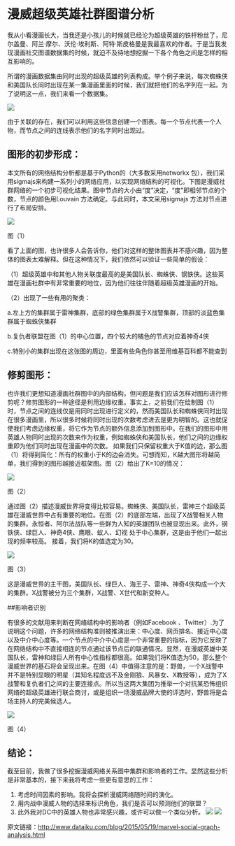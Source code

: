 # 漫威超级英雄社群图谱分析

我从小看漫画长大，当我还是小孩儿的时候就已经沦为超级英雄的铁杆粉丝了，尼尔盖曼、阿兰·摩尔、沃伦·埃利斯、阿特·斯皮格曼是我最喜欢的作者。于是当我发现漫画社交图谱数据集的时候，就迫不及待地想挖掘一下各个角色之间是怎样的相互影响的。

所谓的漫画数据集由同时出现的超级英雄的列表构成。举个例子来说，每次蜘蛛侠和美国队长同时出现在某一集漫画里面的时候，我们就把他们的名字列在一起。为了说明这一点，我们来看一个数据集。

![](http://www.dataiku.com/static/img/blog/marvel/marvel_dataset.png)

由于关联的存在，我们可以利用这些信息创建一个图表。每一个节点代表一个人物，而节点之间的连线表示他们的名字同时出现过。

## 图形的初步形成：

本文所有的网络结构分析都是基于Python的（大多数采用networkx 包），我们采用sigmajs来构建一系列小的网络应用，以实现网络结构的可视化。下图是漫威社群网络的一个初步可视化结果。图中节点的大小由“度”决定，“度”即相邻节点的个数，节点的颜色用Louvain 方法确定。与此同时，本文采用sigmajs 方法对节点进行了布局安排。
 
![](http://www.dataiku.com/static/img/blog/marvel/marvel_graph_1.jpg)

图（1）

看了上面的图，也许很多人会告诉你，他们对这样的整体图表并不感兴趣，因为整体的图表太难解释。但在这种情况下，我们依然可以验证一些简单的假设：

（1）超级英雄中和其他人物关联度最高的是美国队长、蜘蛛侠、钢铁侠。这些英雄在漫画社群中有非常重要的地位，因为他们往往伴随着超级英雄漫画的开始。

（2）出现了一些有用的聚类：

a.左上方的集群属于雷神集群，底部的绿色集群属于X战警集群，顶部的淡蓝色集群属于蜘蛛侠集群

b.复仇者联盟在图（1）的中心位置，四个较大的橘色的节点对应着神奇4侠

c.特别小的集群出现在这张图的周边，里面有些角色你甚至用维基百科都不能查到

## 修剪图形：

也许我们更想知道漫画社群图中的内部结构，但问题是我们应该怎样对图形进行修剪呢？修剪图形的一种途径是利用边缘权重。事实上，之前我们在绘制图（1）时，节点之间的连线仅是用同时出现进行定义的，然而美国队长和蜘蛛侠同时出现在很多漫画里，所以很多时候将同时出现的次数考虑进去是更为明智的。这也就促使我们考虑边缘权重，将它作为节点的额外信息添加到图形中。在我们的图形中用英雄人物同时出现的次数来作为权重，例如蜘蛛侠和美国队长，他们之间的边缘权重即为他们同时出现在漫画中的次数。
如果我们只保留权重大于K值的边，那么图（1）将得到简化：所有的权重小于K的边会消失。可想而知，K越大图形将越简单，我们得到的图形越接近框架图。图（2）给出了K=10的情况：
 
 ![](http://www.dataiku.com/static/img/blog/marvel/marvel_graph_10.jpg)
 
图（2）

通过图（2）描述漫威世界将变得比较容易。蜘蛛侠、美国队长，雷神三个超级英雄在漫威世界中占有重要的地位。在图（2）的底部左端，出现了X战警相关人物的集群。永恒者、阿尔法战队等一些鲜为人知的英雄团队也被显现出来。此外，钢铁侠、绿巨人、神奇4侠、鹰眼、蚁人、幻视 处于中心集群，这是由于他们一起出现的频率较高。
接着，我们将K的值选定为30。
 
![](http://www.dataiku.com/static/img/blog/marvel/marvel_graph_30.jpg)
 
图（3）

这是漫威世界的主干图，美国队长、绿巨人、海王子、雷神、神奇4侠构成一个大的集群。X战警被分为三个集群，X战警、X世代和新变种人。

##影响者识别

有很多的文献用来判断在网络结构中的影响者（例如Facebook 、Twitter）.为了说明这个问题，许多的网络结构准则被推演出来：中心度、网页排名、接近中心度以及中介中心度等。一个节点的中介中心度是一个非常重要的指标，因为它反映了在网络结构中不直接相连的节点通过该节点后的联通情况。显然，在漫威英雄中美国队长，雷神和绿巨人所有中心性指标都很高。如果我们将K值选为50，那么整个漫威世界的基石将会呈现出来。在图（4）中值得注意的是：野兽，一个X战警中并不是特别显眼的明星（其知名程度远不及金刚狼、风暴女、X教授等），成为了X战警和复仇者们之间的主要连接点。所以当这两大集团为推举一个对抗某恐怖组织网络的超级英雄进行联合商讨，或是组织一场漫威品牌大使的评选时，野兽将是会场主持人的完美候选人。

![](http://www.dataiku.com/static/img/blog/marvel/marvel_graph_50.jpg)
 
图（4）

## 结论：

截至目前，我做了很多挖掘漫威网络关系图中集群和影响者的工作。显然这些分析是非常基本的，接下来我将考虑一些更有意思的工作：

1. 考虑时间因素的影响。我将会探析漫威网络随时间的演化。
2. 用内战中漫威人物的选择来标识角色，我们是否可以预测他们的联盟？
3. 此外我对DC中的英雄人物也非常感兴趣，或许可以做一个类似分析。
![](http://www.dataiku.com/static/img/blog/marvel/marvel_graph_50.jpg)
![](https://attachments.tower.im/tower/09198bb589e74ae9b5d9cc02b11c24c1?filename=weixin-sign.jpg)

原文链接：http://www.dataiku.com/blog/2015/05/19/marvel-social-graph-analysis.html




